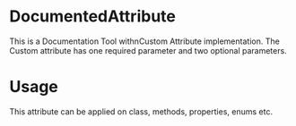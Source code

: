 # DocumentedAttribute
This is a Documentation Tool withnCustom Attribute implementation. The Custom attribute has one required parameter and two optional parameters.
# Usage
This attribute can be applied on class, methods, properties, enums etc.

